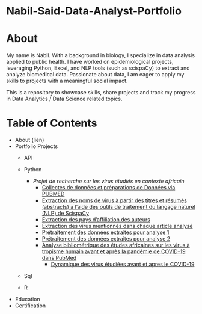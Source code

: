 # Nabil-Said-Data-Analyst-Portfolio

# About

My name is Nabil.
With a background in biology, I specialize in data analysis applied to public health. I have worked on epidemiological projects, leveraging Python, Excel, and NLP tools (such as scispaCy) to extract and analyze biomedical data.
Passionate about data, I am eager to apply my skills to projects with a meaningful social impact.

This is a repository to showcase skills, share projects and track my progress in Data Analytics / Data Science related topics.

# Table of Contents
 - About (lien)
 - Portfolio Projects
    - API 
    - Python
      - *Projet de recherche sur les virus étudiés en contexte africain*  
        - [Collectes de données et  préparations de Données via PUBMED](https://github.com/nabil1said/Nabil-Said-Data_Analyst-Portfolio/blob/main/Step1_extraction_des_data_txt_pubmed.ipynb)
        - [Extraction des noms de virus à partir des titres et résumés (abstracts) à l’aide des outils de traitement du langage naturel (NLP) de ScispaCy](https://github.com/nabil1said/Nabil-Said-Data_Analyst-Portfolio/blob/main/Step2_Utilisation_des_nlp_pour_avoir_les_virus_ml.py)
        - [Extraction des pays d’affiliation des auteurs](https://github.com/nabil1said/Nabil-Said-Data_Analyst-Portfolio/blob/main/Step3_extractions_des_pays_dans_les_affiliations_step3.ipynb)
        - [Extraction des virus mentionnés dans chaque article analysé](https://github.com/nabil1said/Nabil-Said-Data_Analyst-Portfolio/blob/main/Step4_extraction_des_virus.ipynb)
        - [Prétraitement des données extraites pour analyse 1](https://github.com/nabil1said/Nabil-Said-Data_Analyst-Portfolio/blob/main/Step5_nettoyes_des_donnes1.ipynb)
        -  [Prétraitement des données extraites pour analyse 2](https://github.com/nabil1said/Nabil-Said-Data_Analyst-Portfolio/blob/main/Step5_nettoyes_des_donnes2_virus.ipynb)
        - [Analyse bibliométrique des études africaines sur les virus à tropisme humain avant et après la pandémie de COVID-19 dans PubMed](https://github.com/nabil1said/Nabil-Said-Data_Analyst-Portfolio/blob/main/Step5_Analyse_de_donnes_exploratoire.ipynb)
          - [Dynamique des virus étudiées avant et apres le COVID-19](https://github.com/nabil1said/Nabil-Said-Data_Analyst-Portfolio/blob/main/Step6_Analyse_virus_extrected_analyse_virus-Copy1.ipynb)
     
    - Sql
    - R
- Education
- Certification



          
 
